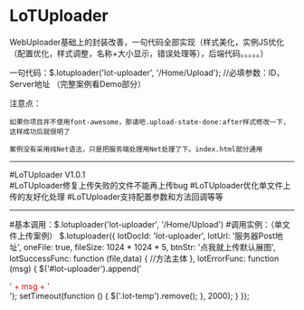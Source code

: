 # LoTUploader

WebUploader基础上的封装改善，一句代码全部实现（样式美化，实例JS优化（配置优化，样式调整，名称+大小显示，错误处理等），后端代码。。。。。）

一句代码：$.lotuploader('lot-uploader', '/Home/Upload'); //必填参数：ID，Server地址 （完整案例看Demo部分）

注意点：

	如果你项目并不使用font-awesome，那请吧.upload-state-done:after样式修改一下，这样成功后就很明了

	案例没有采用纯Net语法，只是把服务端处理用Net处理了下。index.html部分通用
-----------------------------------------------------------------------------------------
#LoTUploader V1.0.1 	
	#LoTUploader修复上传失败的文件不能再上传bug
	#LoTUploader优化单文件上传的友好化处理
	#LoTUploader支持配置参数和方法回调等等

----------------------------------------------------------------------------------------
#基本调用：$.lotuploader('lot-uploader', '/Home/Upload')
#调用实例：（单文件上传案例）
	$.lotuploader({
            lotDocId: 'lot-uploader',
            lotUrl: '服务器Post地址',
            oneFile: true,
            fileSize: 1024 * 1024 * 5,
            btnStr: '点我就上传默认展图',
            lotSuccessFunc: function (file,data) {
                //方法主体
            },
            lotErrorFunc: function (msg) {
                $('#lot-uploader').append('<div class="lot-temp" style="color:red">' + msg + '</div> ');
                setTimeout(function () {
                    $('.lot-temp').remove();
                }, 2000);
            }
        });

